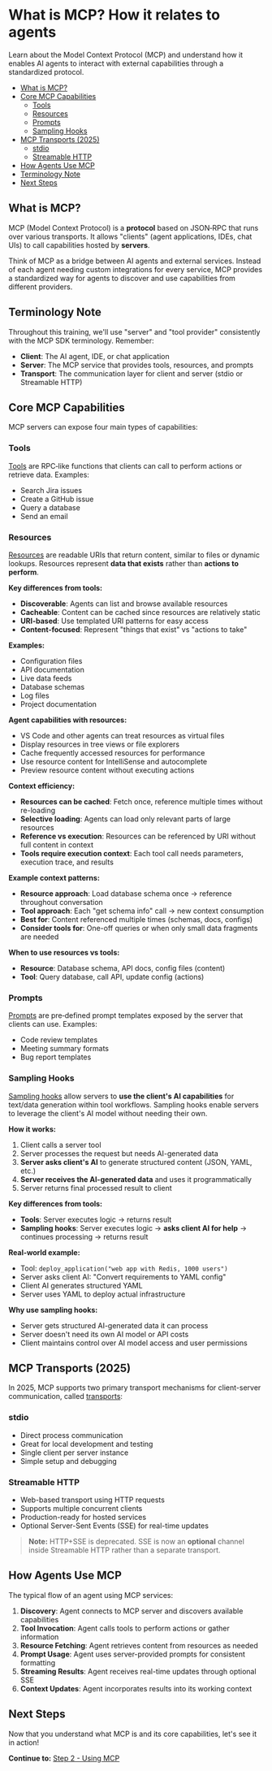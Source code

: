# What is MCP? How it relates to agents

Learn about the Model Context Protocol (MCP) and understand how it enables AI agents to interact with external capabilities through a standardized protocol.

- [What is MCP?](#what-is-mcp)
- [Core MCP Capabilities](#core-mcp-capabilities)
  - [Tools](#tools)
  - [Resources](#resources)
  - [Prompts](#prompts)
  - [Sampling Hooks](#sampling-hooks)
- [MCP Transports (2025)](#mcp-transports-2025)
  - [stdio](#stdio)
  - [Streamable HTTP](#streamable-http)
- [How Agents Use MCP](#how-agents-use-mcp)
- [Terminology Note](#terminology-note)
- [Next Steps](#next-steps)

## What is MCP?

MCP (Model Context Protocol) is a **protocol** based on JSON‑RPC that runs over various transports. It allows "clients" (agent applications, IDEs, chat UIs) to call capabilities hosted by **servers**.

Think of MCP as a bridge between AI agents and external services. Instead of each agent needing custom integrations for every service, MCP provides a standardized way for agents to discover and use capabilities from different providers.

## Terminology Note

Throughout this training, we'll use "server" and "tool provider" consistently with the MCP SDK terminology. Remember:

- **Client**: The AI agent, IDE, or chat application
- **Server**: The MCP service that provides tools, resources, and prompts
- **Transport**: The communication layer for client and server (stdio or Streamable HTTP)

## Core MCP Capabilities

MCP servers can expose four main types of capabilities:

### Tools

[Tools](https://modelcontextprotocol.io/specification/2025-06-18/server/tools) are RPC‑like functions that clients can call to perform actions or retrieve data. Examples:

- Search Jira issues
- Create a GitHub issue
- Query a database
- Send an email

### Resources

[Resources](https://modelcontextprotocol.io/specification/2025-06-18/server/resources) are readable URIs that return content, similar to files or dynamic lookups. Resources represent **data that exists** rather than **actions to perform**.

**Key differences from tools:**

- **Discoverable**: Agents can list and browse available resources
- **Cacheable**: Content can be cached since resources are relatively static
- **URI-based**: Use templated URI patterns for easy access
- **Content-focused**: Represent "things that exist" vs "actions to take"

**Examples:**

- Configuration files
- API documentation
- Live data feeds
- Database schemas
- Log files
- Project documentation

**Agent capabilities with resources:**

- VS Code and other agents can treat resources as virtual files
- Display resources in tree views or file explorers
- Cache frequently accessed resources for performance
- Use resource content for IntelliSense and autocomplete
- Preview resource content without executing actions

**Context efficiency:**

- **Resources can be cached**: Fetch once, reference multiple times without re-loading
- **Selective loading**: Agents can load only relevant parts of large resources
- **Reference vs execution**: Resources can be referenced by URI without full content in context
- **Tools require execution context**: Each tool call needs parameters, execution trace, and results

**Example context patterns:**

- **Resource approach**: Load database schema once → reference throughout conversation
- **Tool approach**: Each "get schema info" call → new context consumption
- **Best for**: Content referenced multiple times (schemas, docs, configs)
- **Consider tools for**: One-off queries or when only small data fragments are needed

**When to use resources vs tools:**

- **Resource**: Database schema, API docs, config files (content)
- **Tool**: Query database, call API, update config (actions)

### Prompts

[Prompts](https://modelcontextprotocol.io/specification/2025-06-18/server/prompts) are pre‑defined prompt templates exposed by the server that clients can use. Examples:

- Code review templates
- Meeting summary formats
- Bug report templates

### Sampling Hooks

[Sampling hooks](https://modelcontextprotocol.io/specification/2025-06-18/client/sampling) allow servers to **use the client's AI capabilities** for text/data generation within tool workflows. Sampling hooks enable servers to leverage the client's AI model without needing their own.

**How it works:**

1. Client calls a server tool
2. Server processes the request but needs AI-generated data
3. **Server asks client's AI** to generate structured content (JSON, YAML, etc.)
4. **Server receives the AI-generated data** and uses it programmatically
5. Server returns final processed result to client

**Key differences from tools:**

- **Tools**: Server executes logic → returns result
- **Sampling hooks**: Server executes logic → **asks client AI for help** → continues processing → returns result

**Real-world example:**

- Tool: `deploy_application("web app with Redis, 1000 users")`
- Server asks client AI: "Convert requirements to YAML config"
- Client AI generates structured YAML
- Server uses YAML to deploy actual infrastructure

**Why use sampling hooks:**

- Server gets structured AI-generated data it can process
- Server doesn't need its own AI model or API costs
- Client maintains control over AI model access and user permissions

## MCP Transports (2025)

In 2025, MCP supports two primary transport mechanisms for client-server communication, called [transports](https://modelcontextprotocol.io/specification/2025-06-18/basic/transports):

### stdio

- Direct process communication
- Great for local development and testing
- Single client per server instance
- Simple setup and debugging

### Streamable HTTP

- Web-based transport using HTTP requests
- Supports multiple concurrent clients
- Production-ready for hosted services
- Optional Server-Sent Events (SSE) for real-time updates

> **Note:** HTTP+SSE is deprecated. SSE is now an **optional** channel inside Streamable HTTP rather than a separate transport.

## How Agents Use MCP

The typical flow of an agent using MCP services:

1. **Discovery**: Agent connects to MCP server and discovers available capabilities
2. **Tool Invocation**: Agent calls tools to perform actions or gather information
3. **Resource Fetching**: Agent retrieves content from resources as needed
4. **Prompt Usage**: Agent uses server-provided prompts for consistent formatting
5. **Streaming Results**: Agent receives real-time updates through optional SSE
6. **Context Updates**: Agent incorporates results into its working context

## Next Steps

Now that you understand what MCP is and its core capabilities, let's see it in action!

**Continue to:** [Step 2 - Using MCP](2-using-mcp.md)
